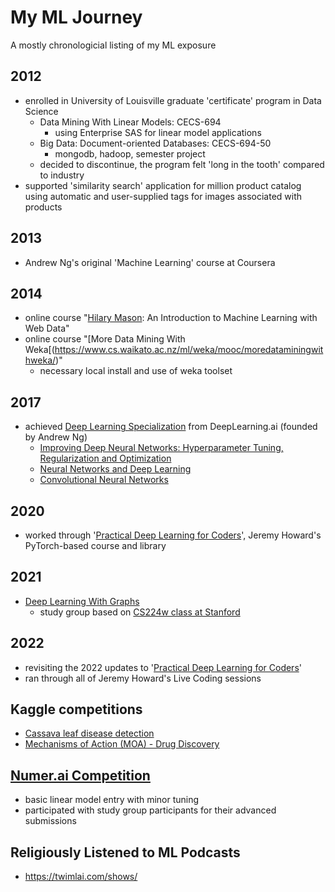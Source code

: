 # My ML Journey

A mostly chronologicial listing of my ML exposure

## 2012
- enrolled in University of Louisville graduate 'certificate' program in Data Science
    - Data Mining With Linear Models: CECS-694
        - using Enterprise SAS for linear model applications
    - Big Data: Document-oriented Databases: CECS-694-50
        - mongodb, hadoop, semester project
    - decided to discontinue, the program felt 'long in the tooth' compared to industry
- supported 'similarity search' application for million product catalog using automatic and user-supplied tags for images associated with products

## 2013
- Andrew Ng's original 'Machine Learning' course at Coursera

## 2014
- online course "[Hilary Mason](https://hilarymason.com/): An Introduction to Machine Learning with Web Data"
- online course "[More Data Mining With Weka[(https://www.cs.waikato.ac.nz/ml/weka/mooc/moredataminingwithweka/)"
   - necessary local install and use of weka toolset

## 2017
- achieved [Deep Learning Specialization](https://www.deeplearning.ai/courses/deep-learning-specialization/) from DeepLearning.ai (founded by Andrew Ng)
   - [Improving Deep Neural Networks: Hyperparameter Tuning, Regularization and Optimization](https://www.coursera.org/account/accomplishments/verify/3VM9CBSRCXRS)
   - [Neural Networks and Deep Learning](https://www.coursera.org/account/accomplishments/verify/VVY46ZGFUGMB)
   - [Convolutional Neural Networks](https://www.coursera.org/account/accomplishments/verify/CFTHB9NGK3SL)

## 2020
- worked through '[Practical Deep Learning for Coders](https://course.fast.ai/)', Jeremy Howard's PyTorch-based course and library

## 2021
- [Deep Learning With Graphs](https://twimlai.com/community/program/cs224w-machine-learning-with-graphs-2021-study-group/)
   - study group based on [CS224w class at Stanford](https://www.youtube.com/watch?v=JAB_plj2rbA)

## 2022
- revisiting the 2022 updates to '[Practical Deep Learning for Coders](https://course.fast.ai/)'
- ran through all of Jeremy Howard's Live Coding sessions

## Kaggle competitions
 - [Cassava leaf disease detection](https://www.kaggle.com/c/cassava-leaf-disease-classification)
 - [Mechanisms of Action (MOA) - Drug Discovery](https://www.kaggle.com/c/lish-moa)

## [Numer.ai Competition](https://numer.ai/)
 - basic linear model entry with minor tuning
 - participated with study group participants for their advanced submissions

## Religiously Listened to ML Podcasts
 - https://twimlai.com/shows/